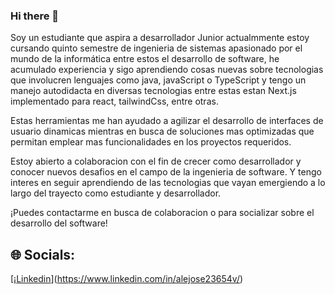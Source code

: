 ### Hi there 👋
Soy un estudiante que aspira a desarrollador Junior actualmmente estoy cursando quinto semestre de ingenieria de sistemas apasionado por el mundo de la informática entre estos el desarrollo de software, he acumulado experiencia y sigo aprendiendo cosas nuevas sobre tecnologias que involucren lenguajes como java, javaScript o TypeScript y tengo un manejo autodidacta en diversas tecnologias entre estas estan Next.js implementado para react, tailwindCss, entre otras.

Estas herramientas me han ayudado a agilizar el desarrollo de interfaces de usuario dinamicas mientras en busca de soluciones mas optimizadas que permitan emplear mas funcionalidades en los proyectos requeridos.

Estoy abierto a colaboracion con el fin de crecer como desarrollador y conocer nuevos desafios en el campo de la ingenieria de software. Y tengo interes en seguir aprendiendo de las tecnologias que vayan emergiendo a lo largo del trayecto como estudiante y desarrollador.

¡Puedes contactarme en busca de colaboracion o para socializar sobre el desarrollo del software!

## 🌐 Socials:
[¡[Linkedin](https://img.shields.io/badge/LinkedIn-%230077B5.svg?logo=linkedin&logoColor=white)](https://www.linkedin.com/in/alejose23654v/)


<!--
**AlejoCantl/AlejoCantl** is a ✨ _special_ ✨ repository because its `README.md` (this file) appears on your GitHub profile.

Here are some ideas to get you started:

- 🔭 I’m currently working on ...
- 🌱 I’m currently learning ...
- 👯 I’m looking to collaborate on ...
- 🤔 I’m looking for help with ...
- 💬 Ask me about ...
- 📫 How to reach me: ...
- 😄 Pronouns: ...
- ⚡ Fun fact: ...
-->
